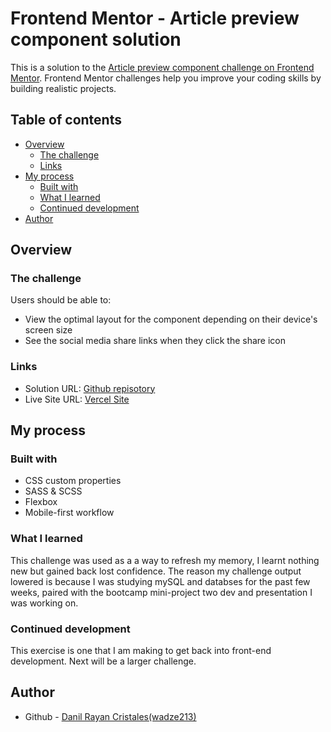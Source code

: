 # Frontend Mentor - Article preview component solution

This is a solution to the [Article preview component challenge on Frontend Mentor](https://www.frontendmentor.io/challenges/article-preview-component-dYBN_pYFT). Frontend Mentor challenges help you improve your coding skills by building realistic projects. 

## Table of contents

- [Overview](#overview)
  - [The challenge](#the-challenge)
  - [Links](#links)
- [My process](#my-process)
  - [Built with](#built-with)
  - [What I learned](#what-i-learned)
  - [Continued development](#continued-development)
- [Author](#author)

## Overview

### The challenge

Users should be able to:

- View the optimal layout for the component depending on their device's screen size
- See the social media share links when they click the share icon

### Links

- Solution URL: [Github repisotory]([https://github.com/wadze213/frontendmentor-challenges/tree/main/Newbie/interactive-rating-component](https://github.com/wadze213/frontendmentor-challenges/tree/main/Newbie/article-preview-component))
- Live Site URL: [Vercel Site]([https://interactive-rating-component-phi-ten.vercel.app/](https://frontendmentor-challenges-ruddy.vercel.app/))

## My process

### Built with

- CSS custom properties
- SASS & SCSS
- Flexbox
- Mobile-first workflow


### What I learned

This challenge was used as a a way to refresh my memory, I learnt nothing new but gained back lost confidence. The reason my challenge output lowered is because I was studying mySQL and databses for the past few weeks, paired with the bootcamp mini-project two dev and presentation I was working on.

### Continued development

This exercise is one that I am making to get back into front-end development. Next will be a larger challenge.

## Author

- Github - [Danil Rayan Cristales(wadze213)](https://github.com/wadze213)

